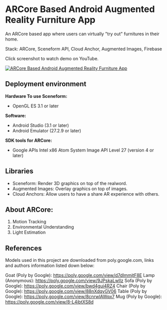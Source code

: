 # ARCore Based Android Augmented Reality Furniture App

An ARCore based app where users can virtually "try out" furnitures in their home.

Stack: ARCore, Sceneform API, Cloud Anchor, Augmented Images, Firebase

Click screenshot to watch demo on YouTube.

[![ARCore Based Android Augmented Reality Furniture App](http://img.youtube.com/vi/ElnNIX3jhmQ/0.jpg)](http://www.youtube.com/watch?v=ElnNIX3jhmQ "ARCore Based Android Augmented Reality Furniture App")

## Deployment environment

**Hardware To use Sceneform:**
- OpenGL ES 3.1 or later

**Software:**
- Android Studio (3.1 or later)
- Android Emulator (27.2.9 or later)

**SDK tools for ARCore:**
- Google APIs Intel x86 Atom System Image API Level 27 (version 4 or later)

## Libraries

- Sceneform: Render 3D graphics on top of the realword.
- Augmented Images: Overlay graphics on top of images.
- Cloud Anchors: Allow users to have a share AR experience with others.

## About ARCore:

1. Motion Tracking
2. Environmental Understanding
3. Light Estimation

## References

Models used in this project are downloaded from poly.google.com, links and authors information listed down below:

Goat (Poly by Google): https://poly.google.com/view/d7dImmjtF8E
Lamp (Anonymous): https://poly.google.com/view/9JPskaLwlIz
Sofa (Poly by Google): https://poly.google.com/view/bwd4gui4RZ4
Chair (Poly by Google): https://poly.google.com/view/88nXdqyGV06
Table (Poly by Google): https://poly.google.com/view/8cnrwlAWqx7
Mug (Poly by Google): https://poly.google.com/view/8-L4ibtXS8d